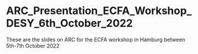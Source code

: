 # ARC_Presentation_ECFA_Workshop_DESY_6th_October_2022
These are the slides on ARC for the ECFA workshop in Hamburg between 5th-7th October 2022
